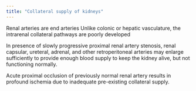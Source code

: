 ```yaml
---
title: "Collateral supply of kidneys"
---
```

Renal arteries are end arteries
Unlike colonic or hepatic vasculature, the intrarenal collateral pathways are poorly developed

In presence of slowly progressive proximal renal artery stenosis, renal capsular, ureteral, adrenal, and other retroperitoneal arteries may enlarge sufficiently to provide enough blood supply to keep the kidney alive, but not functioning normally.

Acute proximal occlusion of previously normal renal artery results in profound ischemia due to inadequate pre-existing collateral supply.

